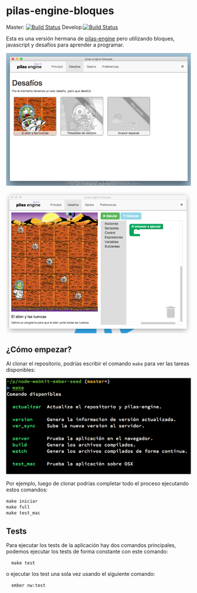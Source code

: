 pilas-engine-bloques
====================

Master: [![Build Status](https://travis-ci.org/hugoruscitti/pilas-engine-bloques.svg?branch=master)](https://travis-ci.org/hugoruscitti/pilas-engine-bloques)
Develop:[![Build Status](https://travis-ci.org/hugoruscitti/pilas-engine-bloques.svg?branch=develop)](https://travis-ci.org/hugoruscitti/pilas-engine-bloques)

Esta es una versión hermana de [pilas-engine](http://www.pilas-engine.com.ar) pero
utilizando bloques, javascript y desafíos para aprender a programar.

![](screenshots/1.png)

![](screenshots/2.png)

¿Cómo empezar?
--------------

Al clonar el repositorio, podrías escribir el comando ``make``
para ver las tareas disponibles:

![](public/make.png)

Por ejemplo, luego de clonar podrías completar todo el proceso ejecutando
estos comandos:

```
make iniciar
make full
make test_mac
```


Tests
-----

Para ejecutar los tests de la aplicación hay dos comandos principales, podemos ejecutar los tests de forma constante con este comando:

```
  make test
```

o ejecutar los test una sola vez usando el siguiente comando:


```
  ember nw:test
```
